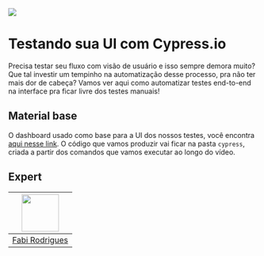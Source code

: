 <img src="https://storage.googleapis.com/golden-wind/experts-club/capa-github.svg" />

# Testando sua UI com Cypress.io

Precisa testar seu fluxo com visão de usuário e isso sempre demora muito? Que tal investir um tempinho na automatização desse processo, pra não ter mais dor de cabeça? Vamos ver aqui como automatizar testes end-to-end na interface pra ficar livre dos testes manuais!

## Material base
O dashboard usado como base para a UI dos nossos testes, você encontra [aqui nesse link](https://github.com/creativetimofficial/material-dashboard-react). O código que vamos produzir vai ficar na pasta `cypress`, criada a partir dos comandos que vamos executar ao longo do vídeo.

## Expert

| [<img src="https://avatars.githubusercontent.com/u/45862435?v=4" width="75px;"/>](https://github.com/frontfabi) |
| :-------------------------------------------------------------------------------------------------------------: |
|                                 [Fabi Rodrigues](https://github.com/frontfabi)                                  |
